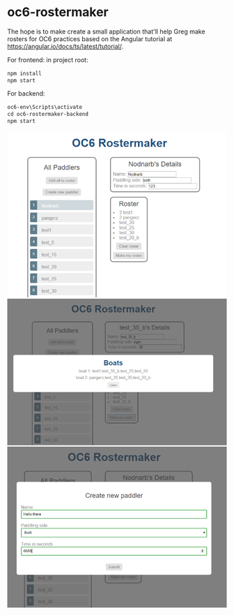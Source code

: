 # oc6-rostermaker
The hope is to make create a small application that'll help Greg make rosters for OC6 practices
based on the Angular tutorial at https://angular.io/docs/ts/latest/tutorial/.


For frontend:
in project root:
```shell
npm install
npm start
```

For backend:
```shell
oc6-env\Scripts\activate
cd oc6-rostermaker-backend
npm start
```

![screen_1](/screen_1.png)
![screen_2](/screen_2.png)
![screen_3](/screen_3.png)